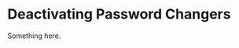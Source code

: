 [title]: # (Deactivating Password Changers)
[tags]: # (XXX)
[priority]: # (3014)
# Deactivating Password Changers
Something here.
